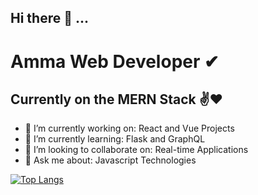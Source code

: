 ## Hi there 👋 ... 
# Amma Web Developer ✔
## Currently on the MERN Stack ✌❤

- 🔭 I’m currently working on: React and Vue Projects 
- 🌱 I’m currently learning: Flask and GraphQL
- 👯 I’m looking to collaborate on: Real-time Applications
- 💬 Ask me about: Javascript Technologies 

[![Top Langs](https://github-readme-stats.vercel.app/api/top-langs/?username=procode47)](https://github.com/anuraghazra/github-readme-stats)
